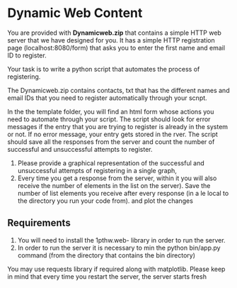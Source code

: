 # Dynamic Web Content 

You are provided with **Dynamicweb.zip** that contains a simple HTTP web server that we have designed for you. It has a simple HTTP registration page (localhost:8080/form) that asks you to enter the first name and email ID to register.

Your task is to write a python script that automates the process of registering. 

The Dynamicweb.zip contains contacts, txt that has the different names and email IDs
that you need to register automatically through your scnpt. 

In the the template folder, you will find an html form whose actions you need to automate through your script. The script should look for error messages if the entry that you are trying to register is already in the system or not. If no error message, your entry gets stored in the rver. The script should save all the responses from the server and count the number of successful and unsuccessful attempts to register. 

1. Please provide a graphical representation of the successful and unsuccessful attempts of registering in a single graph, 
2. Every time you get a response from the server, within it you will also receive the number of elements in the list on the server). Save the number of list elements you receive after every response (in a le local to the directory you run your code from). and plot the changes 

## Requirements 

  1. You will need to install the 1pthw.web- library in order to run the server.
  2. In order to run the server it is necessary to min the python bin/app.py command (from the directory that contains the bin directory) 

You may use requests library if required along with matplotlib. Please keep in mind that every time you restart the server, the server starts fresh
